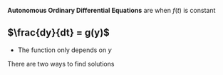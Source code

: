 **Autonomous Ordinary Differential Equations** are when $f(t)$ is constant
## $\frac{dy}{dt} = g(y)$
- The function only depends on $y$

There are two ways to find solutions
